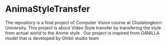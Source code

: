 # AnimaStyleTransfer
The repository is a final project of Computer Vision course at Chulalongkorn University. This project is about Video Style transfer by transfering  the style from actual world to the Anime style . Our project is inspired from GANILLA model that is developed by Ghibli studio team
